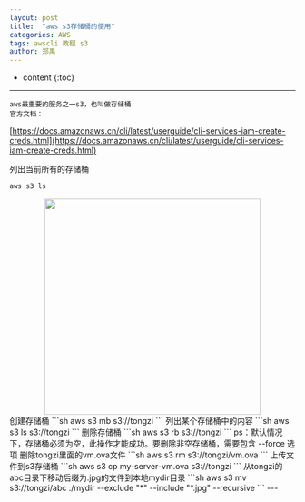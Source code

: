 ```yaml
---
layout: post
title:  "aws s3存储桶的使用"
categories: AWS 
tags: awscli 教程 s3
author: 郑禹
---
```


* content
{:toc}
---

	aws最重要的服务之一s3，也叫做存储桶
	官方文档：
[https://docs.amazonaws.cn/cli/latest/userguide/cli-services-iam-create-creds.html](https://docs.amazonaws.cn/cli/latest/userguide/cli-services-iam-create-creds.html)





列出当前所有的存储桶
```sh
aws s3 ls
```
<div align="center">
<img src="http://newbluesky.top/img/s3_1.png" width="380px"> 
</div>
创建存储桶
```sh
aws s3 mb s3://tongzi
```
列出某个存储桶中的内容
```sh
aws s3 ls s3://tongzi
```
删除存储桶
```sh
aws s3 rb s3://tongzi
```
ps：默认情况下，存储桶必须为空，此操作才能成功。要删除非空存储桶，需要包含 --force 选项
删除tongzi里面的vm.ova文件
```sh
aws s3 rm  s3://tongzi/vm.ova
```
上传文件到s3存储桶
```sh
aws s3 cp my-server-vm.ova s3://tongzi
```
从tongzi的abc目录下移动后缀为.jpg的文件到本地mydir目录
```sh
aws s3 mv s3://tongzi/abc ./mydir --exclude "*" --include "*.jpg" --recursive
```
---
